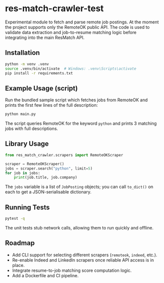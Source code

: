 # res-match-crawler-test

Experimental module to fetch and parse remote job postings. At the moment the project supports only the RemoteOK public API. The code is used to validate data extraction and job-to-resume matching logic before integrating into the main ResMatch API.

## Installation

```bash
python -m venv .venv
source .venv/bin/activate  # Windows: .venv\Scripts\activate
pip install -r requirements.txt
```

## Example Usage (script)

Run the bundled sample script which fetches jobs from RemoteOK and prints the first few lines of the full description:

```bash
python main.py
```

The script queries RemoteOK for the keyword `python` and prints 3 matching jobs with full descriptions.

## Library Usage

```python
from res_match_crawler.scrapers import RemoteOKScraper

scraper = RemoteOKScraper()
jobs = scraper.search("python", limit=5)
for job in jobs:
    print(job.title, job.company)
```

The `jobs` variable is a list of `JobPosting` objects; you can call `to_dict()` on each to get a JSON-serialisable dictionary.

## Running Tests

```bash
pytest -q
```

The unit tests stub network calls, allowing them to run quickly and offline.

## Roadmap

- Add CLI support for selecting different scrapers (`remoteok`, `indeed`, etc.).
- Re-enable Indeed and LinkedIn scrapers once reliable API access is in place.
- Integrate resume-to-job matching score computation logic.
- Add a Dockerfile and CI pipeline.
